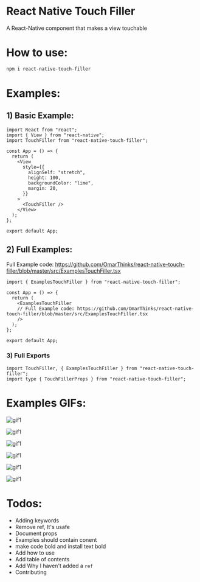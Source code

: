 # React Native Touch Filler

A React-Native component that makes a view touchable

# How to use:

```bash
npm i react-native-touch-filler
```

# Examples:

## 1) Basic Example:

```tsx
import React from "react";
import { View } from "react-native";
import TouchFiller from "react-native-touch-filler";

const App = () => {
  return (
    <View
      style={{
        alignSelf: "stretch",
        height: 100,
        backgroundColor: "lime",
        margin: 20,
      }}
    >
      <TouchFiller />
    </View>
  );
};

export default App;
```

## 2) Full Examples:

Full Example code: https://github.com/OmarThinks/react-native-touch-filler/blob/master/src/ExamplesTouchFiller.tsx

```tsx
import { ExamplesTouchFiller } from "react-native-touch-filler";

const App = () => {
  return (
    <ExamplesTouchFiller
    // Full Example code: https://github.com/OmarThinks/react-native-touch-filler/blob/master/src/ExamplesTouchFiller.tsx
    />
  );
};

export default App;
```

### 3) Full Exports

```tsx
import TouchFiller, { ExamplesTouchFiller } from "react-native-touch-filler";
import type { TouchFillerProps } from "react-native-touch-filler";
```

# Examples GIFs:

![gif1](./media/videos/1.gif)

![gif1](./media/videos/2.gif)

![gif1](./media/videos/3.gif)

![gif1](./media/videos/4.gif)

![gif1](./media/videos/5.gif)

![gif1](./media/videos/6.gif)

# Todos:

- Adding keywords
- Remove ref, It's usafe
- Document props
- Examples should contain conent
- make code bold and install text bold
- Add how to use
- Add table of contents
- Add Why I haven't added a `ref`
- Contributing
